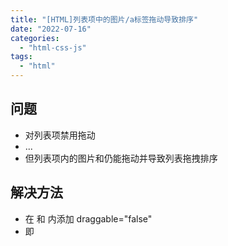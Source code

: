 ```yaml
---
title: "[HTML]列表项中的图片/a标签拖动导致排序"
date: "2022-07-16"
categories: 
  - "html-css-js"
tags: 
  - "html"
---
```


## 问题

- 对列表项禁用拖动<li draggable="false">...</li>
- 但列表项内的图片<img>和<a>仍能拖动并导致列表拖拽排序

## 解决方法

- 在<img> 和 <a> 内添加 draggable="false"
- 即<img draggable="false" /> <a draggable="false" />
